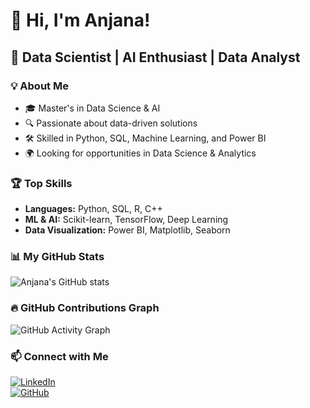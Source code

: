 # 👋 Hi, I'm Anjana!  
## 🌟 Data Scientist | AI Enthusiast | Data Analyst  

### 💡 About Me
- 🎓 Master's in Data Science & AI  
- 🔍 Passionate about data-driven solutions  
- 🛠️ Skilled in Python, SQL, Machine Learning, and Power BI  
- 🌍 Looking for opportunities in Data Science & Analytics

### 🏆 Top Skills  
- **Languages:** Python, SQL, R, C++  
- **ML & AI:** Scikit-learn, TensorFlow, Deep Learning  
- **Data Visualization:** Power BI, Matplotlib, Seaborn  

### 📊 My GitHub Stats  
![Anjana's GitHub stats](https://github-readme-stats.vercel.app/api?username=anjubhat247&show_icons=true&theme=radical) 

### 🔥 GitHub Contributions Graph  
![GitHub Activity Graph](https://github-readme-activity-graph.vercel.app/graph?username=anjubhat247&theme=github-dark)


### 📫 Connect with Me  
[![LinkedIn](https://img.shields.io/badge/-LinkedIn-blue?style=flat&logo=linkedin)](https://www.linkedin.com/in/bhatanjana)  
[![GitHub](https://img.shields.io/badge/-GitHub-black?style=flat&logo=github)](https://github.com/anjubhat247)  
